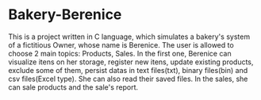 # Bakery-Berenice

This is a project written in C language, which simulates a bakery's system of a 
fictitious Owner, whose name is Berenice. The user is allowed to choose 2 main topics: Products, Sales. In the first one, Berenice can visualize itens on her storage, register new itens, update existing products, exclude some of them, persist datas in text files(txt), binary files(bin) and csv files(Excel type). She can also read their saved files. In the sales, she can sale products and the sale's report.

